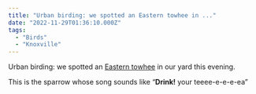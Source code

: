 ```yaml
---
title: "Urban birding: we spotted an Eastern towhee in ..."
date: "2022-11-29T01:36:10.000Z"
tags:
  - "Birds" 
  - "Knoxville"
---
```


Urban birding: we spotted an [Eastern towhee](https://en.wikipedia.org/wiki/Eastern_towhee) in our yard this evening.

This is the sparrow whose song sounds like “**Drink!** your teeee-e-e-e-ea”
